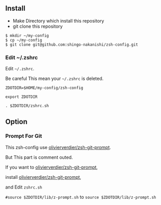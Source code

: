 ## Install

* Make Directory which install this repository
* git clone this repository

```
$ mkdir ~/my-config
$ cp ~/my-config
$ git clone git@github.com:shingo-nakanishi/zsh-config.git
```

### Edit ~/.zshrc
Edit `~/.zshrc`.  

Be careful This mean your `~/.zshrc` is deleted.

```
ZDOTDIR=$HOME/my-config/zsh-config

export ZDOTDIR

. $ZDOTDIR/zshrc.sh
```

## Option
### Prompt For Git
This zsh-config use [olivierverdier/zsh-git-prompt](https://github.com/olivierverdier/zsh-git-prompt).  

But This part is comment outed.  

If you want to [olivierverdier/zsh-git-prompt](https://github.com/olivierverdier/zsh-git-prompt),  

install [olivierverdier/zsh-git-prompt](https://github.com/olivierverdier/zsh-git-prompt),  

and Edit `zshrc.sh`

`#source $ZDOTDIR/lib/z-prompt.sh` to `source $ZDOTDIR/lib/z-prompt.sh`
